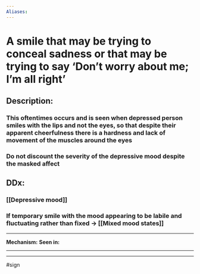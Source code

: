 ```yaml
---
Aliases:
---
```

#  A smile that may be trying to conceal sadness or that may be trying to say ‘Don’t worry about me; I’m all right’
## Description:
### This oftentimes occurs and is seen when depressed person smiles with the lips and not the eyes, so that despite their apparent cheerfulness there is a hardness and lack of movement of the muscles around the eyes
### Do not discount the severity of the depressive mood despite the masked affect
## DDx:
### [[Depressive mood]]
###  If temporary smile with the mood appearing to be labile and fluctuating rather than fixed -> [[Mixed mood states]]

---
**Mechanism:**
**Seen in:** 

---


---
#sign 